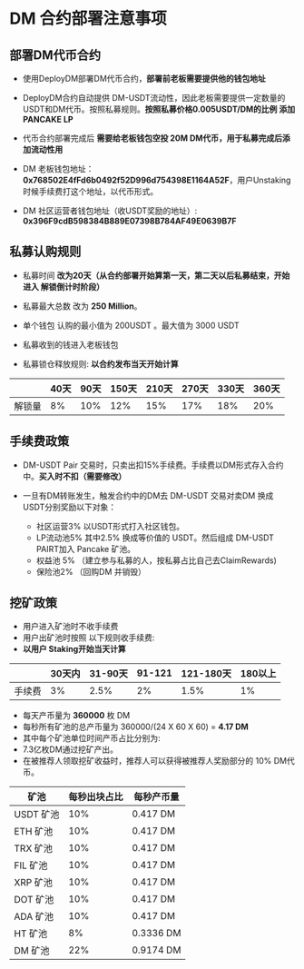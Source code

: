 
# DM 合约部署注意事项

## 部署DM代币合约
- 使用DeployDM部署DM代币合约，__部署前老板需要提供他的钱包地址__

- DeployDM合约自动提供 DM-USDT流动性，因此老板需要提供一定数量的USDT和DM代币。按照私募规则。__按照私募价格0.005USDT/DM的比例 添加PANCAKE LP__

- 代币合约部署完成后 __需要给老板钱包空投 20M DM代币，用于私募完成后添加流动性用__

- DM 老板钱包地址：__0x768502E4fFd6b0492f52D996d754398E1164A52F__，用户Unstaking时候手续费打这个地址，以代币形式。

- DM 社区运营者钱包地址（收USDT奖励的地址）: __0x396F9cdB598384B889E07398B784AF49E0639B7F__

## 私募认购规则

- 私募时间 __改为20天（从合约部署开始算第一天，第二天以后私募结束，开始进入 解锁倒计时阶段）__

- 私募最大总数 改为 __250 Million__。

- 单个钱包 认购的最小值为 200USDT 。最大值为 3000 USDT

- 私募收到的钱进入老板钱包

- 私募锁仓释放规则: __以合约发布当天开始计算__

| | 40天|90天 | 150天 |210天|270天|330天|360天
| ----- | --------- | ----------- | ------- |--|-|-|-|
| 解锁量 | 8%|10%|12%|15% |17%|18%|20%|

## 手续费政策
- DM-USDT Pair 交易时，只卖出扣15%手续费。手续费以DM形式存入合约中。__买入时不扣（需要修改）__

- 一旦有DM转账发生，触发合约中的DM去 DM-USDT 交易对卖DM 换成 USDT分别奖励以下对象：

  - 社区运营3% 以USDT形式打入社区钱包。
  - LP流动池5% 其中2.5% 换成等价值的 USDT。然后组成 DM-USDT PAIRT加入 Pancake 矿池。
  - 权益池 5% （建立参与私募的人，按私募占比自己去ClaimRewards)
  - 保险池2% （回购DM 并销毁）


## 挖矿政策

- 用户进入矿池时不收手续费
- 用户出矿池时按照 以下规则收手续费:
- __以用户 Staking开始当天计算__

| | 30天内| 31-90天 | 91-121 |121-180天|180以上|
| ----- | --------- | ----------- | ------- |--|-|
| 手续费 | 3%|2.5%|2%|1.5% |1%|

- 每天产币量为 **360000** 枚 DM
- 每秒所有矿池的总产币量为 360000/(24 X 60 X 60) = **4.17 DM**
- 其中每个矿池单位时间产币占比分别为:
-  7.3亿枚DM通过挖矿产出。
- 在被推荐人领取挖矿收益时，推荐人可以获得被推荐人奖励部分的 10% DM代币。


 |矿池 |每秒出块占比| 每秒产币量|
| ----- | --------- |-|
| USDT 矿池 | 10%|0.417 DM|
| ETH 矿池  | 10%|0.417 DM|
| TRX 矿池  | 10%|0.417 DM|
| FIL 矿池  | 10%|0.417 DM|
| XRP 矿池  | 10%|0.417 DM|
| DOT 矿池  | 10%|0.417 DM|
| ADA 矿池  | 10%|0.417 DM|
| HT 矿池  | 8%|0.3336 DM|
| DM 矿池  | 22%|0.9174 DM|

